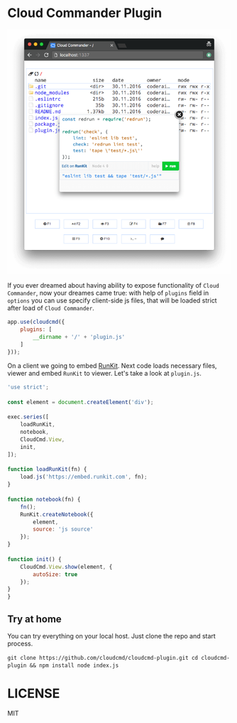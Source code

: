 # Cloud Commander Plugin

![Cloud Commander Plugin](plugin.png)

If you ever dreamed about having ability to expose functionality of `Cloud Commander`, now your dreames came true:
with help of `plugins` field in `options` you can use specify client-side js files, that will be loaded strict after load of `Cloud Commander`.

```js
app.use(cloudcmd({
    plugins: [
        __dirname + '/' + 'plugin.js'
    ]
}));
```

On a client we going to embed [RunKit](https://runkit.com/docs/embed "RunKit").
Next code loads necessary files, viewer and embed `RunKit` to viewer.
Let's take a look at `plugin.js`.

```js
'use strict';

const element = document.createElement('div');

exec.series([
    loadRunKit,
    notebook,
    CloudCmd.View,
    init,
]);

function loadRunKit(fn) {
    load.js('https://embed.runkit.com', fn);
}

function notebook(fn) {
    fn();
    RunKit.createNotebook({
        element,
        source: 'js source'
    });
}

function init() {
    CloudCmd.View.show(element, {
        autoSize: true
    });
}
}
```

## Try at home

You can try everything on your local host.
Just clone the repo and start process.

`
git clone https://github.com/cloudcmd/cloudcmd-plugin.git
cd cloudcmd-plugin && npm install
node index.js
`

# LICENSE
MIT

